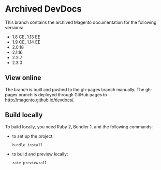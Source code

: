 # Archived DevDocs

This branch contains the archived Magento documentation for the following versions:

- 1.8 CE, 1.13 EE
- 1.9 CE, 1.14 EE
- 2.0.18
- 2.1.16
- 2.2.7
- 2.3.0

## View online

The branch is built and pushed to the gh-pages branch manually.
The gh-pages branch is deployed through GitHub pages to <http://magento.github.io/devdocs/>.

## Build locally

To build locally, you need Ruby 2, Bundler 1, and the following commands:

- to set up the project:

  ```
  bundle install
  ```

- to build and preview locally:


  ```
  rake preview:all
  ```
